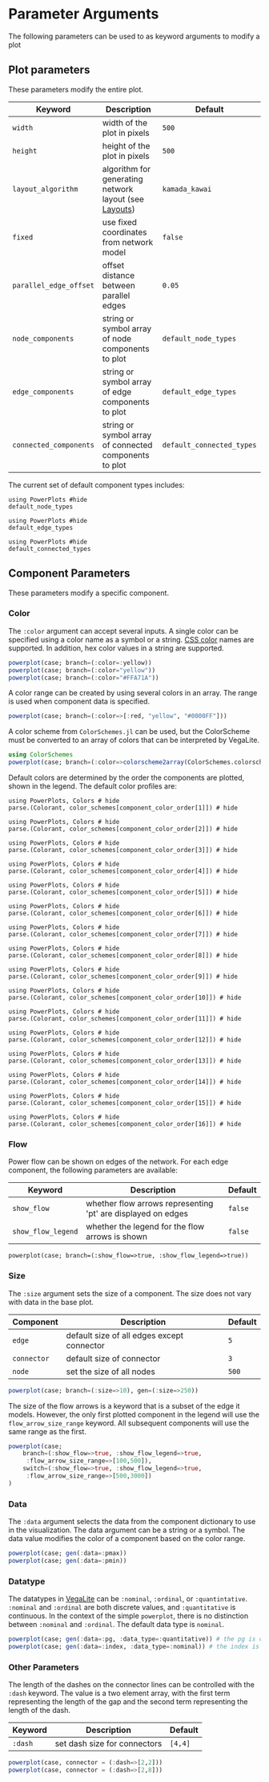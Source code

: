# Parameter Arguments
The following parameters can be used to as keyword arguments to modify a plot
## Plot parameters
These parameters modify the entire plot.

| Keyword     | Description | Default |
| ----------- | ----------- | ------- |
| `width`     | width of the plot in pixels | `500` |
| `height`    | height of the plot in pixels | `500` |
| `layout_algorithm` | algorithm for generating network layout (see [Layouts](@ref)) | `kamada_kawai` |
| `fixed` | use fixed coordinates from network model | `false` |
| `parallel_edge_offset` | offset distance between parallel edges | `0.05` |
| `node_components` | string or symbol array of node components to plot | `default_node_types`|
| `edge_components` | string or symbol array of edge components to plot | `default_edge_types`|
| `connected_components` | string or symbol array of connected components to plot | `default_connected_types`|

The current set of default component types includes:
```@example
using PowerPlots #hide
default_node_types
```
```@example
using PowerPlots #hide
default_edge_types
```
```@example
using PowerPlots #hide
default_connected_types
```

## Component Parameters
These parameters modify a specific component.

### Color
The `:color` argument can accept several inputs.  A single color can be specified using a color name as a symbol or a string.  [CSS color](https://developer.mozilla.org/en-US/docs/Web/CSS/color_value) names are supported.  In addition, hex color values in a string are supported.

```julia
powerplot(case; branch=(:color=:yellow))
powerplot(case; branch=(:color="yellow"))
powerplot(case; branch=(:color="#FFA71A"))
```

A color range can be created by using several colors in an array. The range is used when component data is specified.

```julia
powerplot(case; branch=(:color=>[:red, "yellow", "#0000FF"]))
```

A color scheme from `ColorSchemes.jl` can be used, but the ColorScheme must be converted to an array of colors that can be interpreted by VegaLite.

```julia
using ColorSchemes
powerplot(case; branch=(:color=>colorscheme2array(ColorSchemes.colorschemes[:tableau_10])))
```

Default colors are determined by the order the components are plotted, shown in the legend.  The default color profiles are:

```@example
using PowerPlots, Colors # hide
parse.(Colorant, color_schemes[component_color_order[1]]) # hide
```
```@example
using PowerPlots, Colors # hide
parse.(Colorant, color_schemes[component_color_order[2]]) # hide
```
```@example
using PowerPlots, Colors # hide
parse.(Colorant, color_schemes[component_color_order[3]]) # hide
```
```@example
using PowerPlots, Colors # hide
parse.(Colorant, color_schemes[component_color_order[4]]) # hide
```
```@example
using PowerPlots, Colors # hide
parse.(Colorant, color_schemes[component_color_order[5]]) # hide
```
```@example
using PowerPlots, Colors # hide
parse.(Colorant, color_schemes[component_color_order[6]]) # hide
```
```@example
using PowerPlots, Colors # hide
parse.(Colorant, color_schemes[component_color_order[7]]) # hide
```
```@example
using PowerPlots, Colors # hide
parse.(Colorant, color_schemes[component_color_order[8]]) # hide
```
```@example
using PowerPlots, Colors # hide
parse.(Colorant, color_schemes[component_color_order[9]]) # hide
```
```@example
using PowerPlots, Colors # hide
parse.(Colorant, color_schemes[component_color_order[10]]) # hide
```
```@example
using PowerPlots, Colors # hide
parse.(Colorant, color_schemes[component_color_order[11]]) # hide
```
```@example
using PowerPlots, Colors # hide
parse.(Colorant, color_schemes[component_color_order[12]]) # hide
```
```@example
using PowerPlots, Colors # hide
parse.(Colorant, color_schemes[component_color_order[13]]) # hide
```
```@example
using PowerPlots, Colors # hide
parse.(Colorant, color_schemes[component_color_order[14]]) # hide
```
```@example
using PowerPlots, Colors # hide
parse.(Colorant, color_schemes[component_color_order[15]]) # hide
```
```@example
using PowerPlots, Colors # hide
parse.(Colorant, color_schemes[component_color_order[16]]) # hide
```

### Flow
Power flow can be shown on edges of the network.  For each edge component, the following parameters are available:

| Keyword | Description | Default |
| ------- | ----------- | ------- |
| `show_flow` | whether flow arrows representing 'pt' are displayed on edges | `false` |
| `show_flow_legend` | whether the legend for the flow arrows is shown | `false` |

```@example power_data
powerplot(case; branch=(:show_flow=>true, :show_flow_legend=>true))
```


### Size
The `:size` argument sets the size of a component.  The size does not vary with data in the base plot.

| Component     | Description | Default |
| ----------- | ----------- | ------- |
| `edge`     | default size of all edges except connector | `5` |
| `connector`    | default size of connector | `3` |
| `node`    |  set the size of all nodes | `500` |

```julia
powerplot(case; branch=(:size=>10), gen=(:size=>250))
```


The size of the flow arrows is a keyword that is a subset of the edge it models. However, the only first plotted component in the legend will use the `flow_arrow_size_range` keyword.  All subsequent components will use the same range as the first.
```julia
powerplot(case;
    branch=(:show_flow=>true, :show_flow_legend=>true,
     :flow_arrow_size_range=>[100,500]),
    switch=(:show_flow=>true, :show_flow_legend=>true,
     :flow_arrow_size_range=>[500,3000])
)
```


### Data
The `:data` argument selects the data from the component dictionary to use in the visualization.  The data argument can be a string or a symbol.  The data value modifies the color of a component based on the color range.

```julia
powerplot(case; gen(:data=:pmax))
powerplot(case; gen(:data=:pmin))
```


### Datatype
The datatypes in [VegaLite](https://vega.github.io/vega-lite/docs/type.html) can be `:nominal`, `:ordinal`, or `:quantintative`.  `:nominal` and `:ordinal` are both discrete values, and `:quantitative` is continuous.  In the context of the simple `powerplot`, there is no distinction between `:nominal` and `:ordinal`.  The default data type is `nominal`.

```julia
powerplot(case; gen(:data=:pg, :data_type=:quantitative)) # the pg is continous, so use a continous scale
powerplot(case; gen(:data=:index, :data_type=:nominal)) # the index is a discrete value, so use a discrete scale
```

### Other Parameters
The length of the dashes on the connector lines can be controlled with the `:dash` keyword.
The value is a two element array, with the first term representing the length of the gap and the second term representing the length of the dash.

| Keyword     | Description | Default |
| ----------- | ----------- | ------- |
| `:dash`     | set dash size for connectors | `[4,4]` |

```julia
powerplot(case, connector = (:dash=>[2,2]))
powerplot(case, connector = (:dash=>[2,8]))
```